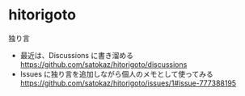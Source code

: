 # hitorigoto
独り言

* 最近は、Discussions に書き溜める https://github.com/satokaz/hitorigoto/discussions
* Issues に独り言を追加しながら個人のメモとして使ってみる https://github.com/satokaz/hitorigoto/issues/1#issue-777388195
